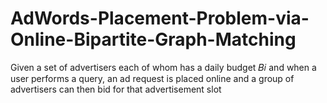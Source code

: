# AdWords-Placement-Problem-via-Online-Bipartite-Graph-Matching
Given a set of advertisers each of whom has a daily budget 𝐵𝑖 and when a user performs a query, an ad request is placed online and a group of advertisers can then bid for that advertisement slot
